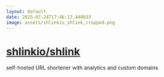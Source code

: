 ```yaml
---
layout: default
date: 2025-07-24T17:46:17.448033
image: assets/shlinkio_shlink_cropped.png
---
```


# [shlinkio/shlink](https://github.com/shlinkio/shlink)

self-hosted URL shortener with analytics and custom domains

